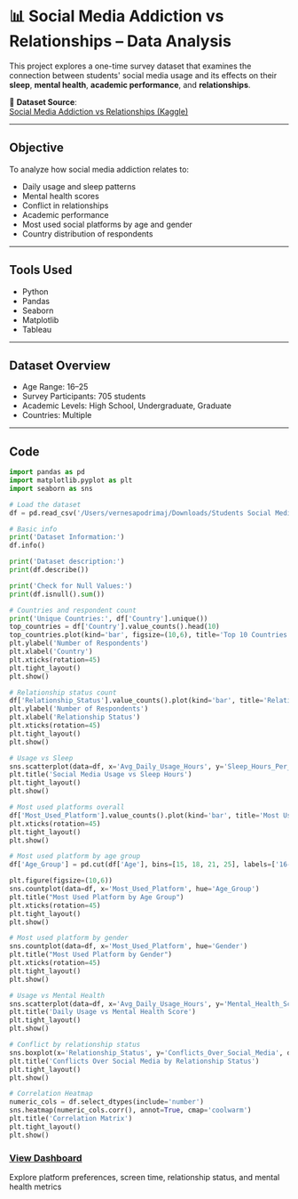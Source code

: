 # 📊 Social Media Addiction vs Relationships – Data Analysis

This project explores a one-time survey dataset that examines the connection between students' social media usage and its effects on their **sleep**, **mental health**, **academic performance**, and **relationships**.

🔗 **Dataset Source**:  
[Social Media Addiction vs Relationships (Kaggle)](https://www.kaggle.com/datasets/adilshamim8/social-media-addiction-vs-relationships)


---

## Objective

To analyze how social media addiction relates to:
- Daily usage and sleep patterns
- Mental health scores
- Conflict in relationships
- Academic performance
- Most used social platforms by age and gender
- Country distribution of respondents

---

## Tools Used

- Python 
- Pandas
- Seaborn
- Matplotlib
- Tableau

---

## Dataset Overview

- Age Range: 16–25
- Survey Participants: 705 students
- Academic Levels: High School, Undergraduate, Graduate
- Countries: Multiple

---

## Code

```python
import pandas as pd
import matplotlib.pyplot as plt
import seaborn as sns

# Load the dataset
df = pd.read_csv('/Users/vernesapodrimaj/Downloads/Students Social Media Addiction.csv')

# Basic info
print('Dataset Information:')
df.info()

print('Dataset description:')
print(df.describe())

print('Check for Null Values:')
print(df.isnull().sum())

# Countries and respondent count
print('Unique Countries:', df['Country'].unique())
top_countries = df['Country'].value_counts().head(10)
top_countries.plot(kind='bar', figsize=(10,6), title='Top 10 Countries by Respondent Count')
plt.ylabel('Number of Respondents')
plt.xlabel('Country')
plt.xticks(rotation=45)
plt.tight_layout()
plt.show()

# Relationship status count
df['Relationship_Status'].value_counts().plot(kind='bar', title='Relationship Status Count')
plt.ylabel('Number of Respondents')
plt.xlabel('Relationship Status')
plt.xticks(rotation=45)
plt.tight_layout()
plt.show()

# Usage vs Sleep
sns.scatterplot(data=df, x='Avg_Daily_Usage_Hours', y='Sleep_Hours_Per_Night')
plt.title('Social Media Usage vs Sleep Hours')
plt.tight_layout()
plt.show()

# Most used platforms overall
df['Most_Used_Platform'].value_counts().plot(kind='bar', title='Most Used Social Media Platforms')
plt.xticks(rotation=45)
plt.tight_layout()
plt.show()

# Most used platform by age group
df['Age_Group'] = pd.cut(df['Age'], bins=[15, 18, 21, 25], labels=['16-18', '19-21', '22-25'])

plt.figure(figsize=(10,6))
sns.countplot(data=df, x='Most_Used_Platform', hue='Age_Group')
plt.title("Most Used Platform by Age Group")
plt.xticks(rotation=45)
plt.tight_layout()
plt.show()

# Most used platform by gender
sns.countplot(data=df, x='Most_Used_Platform', hue='Gender')
plt.title("Most Used Platform by Gender")
plt.xticks(rotation=45)
plt.tight_layout()
plt.show()

# Usage vs Mental Health
sns.scatterplot(data=df, x='Avg_Daily_Usage_Hours', y='Mental_Health_Score')
plt.title('Daily Usage vs Mental Health Score')
plt.tight_layout()
plt.show()

# Conflict by relationship status
sns.boxplot(x='Relationship_Status', y='Conflicts_Over_Social_Media', data=df)
plt.title('Conflicts Over Social Media by Relationship Status')
plt.tight_layout()
plt.show()

# Correlation Heatmap
numeric_cols = df.select_dtypes(include='number')
sns.heatmap(numeric_cols.corr(), annot=True, cmap='coolwarm')
plt.title('Correlation Matrix')
plt.tight_layout()
plt.show()
```

### **[View Dashboard](https://public.tableau.com/views/ocialMediaUseandItsImpactonRelationshipsWellbeing/Dashboard1?:language=en-GB&publish=yes&:sid=&:redirect=auth&:display_count=n&:origin=viz_share_link)**  
Explore platform preferences, screen time, relationship status, and mental health metrics

